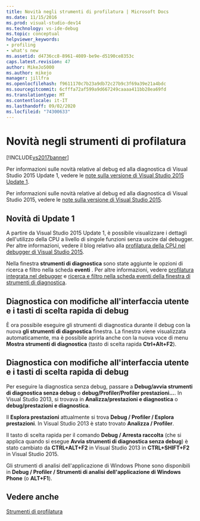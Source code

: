 ```yaml
---
title: Novità negli strumenti di profilatura | Microsoft Docs
ms.date: 11/15/2016
ms.prod: visual-studio-dev14
ms.technology: vs-ide-debug
ms.topic: conceptual
helpviewer_keywords:
- profiling
- what's new
ms.assetid: d4736cc8-8961-4089-be9e-d5190ce8353c
caps.latest.revision: 47
author: MikeJo5000
ms.author: mikejo
manager: jillfra
ms.openlocfilehash: f9611170c7b23a9db72c27b9c3f69a39e21a4bdc
ms.sourcegitcommit: 6cfffa72af599a9d667249caaaa411bb28ea69fd
ms.translationtype: MT
ms.contentlocale: it-IT
ms.lasthandoff: 09/02/2020
ms.locfileid: "74300633"
---
```

# <a name="what39s-new-in-profiling-tools"></a>Novità negli strumenti di profilatura
[!INCLUDE[vs2017banner](../includes/vs2017banner.md)]

Per informazioni sulle novità relative al debug ed alla diagnostica di Visual Studio 2015 Update 1, vedere le [note sulla versione di Visual Studio 2015 Update 1](https://www.visualstudio.com/news/vs2015-update1-vs#debug).  
  
 Per informazioni sulle novità relative al debug ed alla diagnostica di Visual Studio 2015, vedere le [note sulla versione di Visual Studio 2015](https://www.visualstudio.com/news/vs2015-vs#Debug).  
  
## <a name="whats-new-in-update-1"></a>Novità di Update 1  
 A partire da Visual Studio 2015 Update 1, è possibile visualizzare i dettagli dell'utilizzo della CPU a livello di singole funzioni senza uscire dal debugger. Per altre informazioni, vedere il blog relativo alla [profilatura della CPU nel debugger di Visual Studio 2015](https://devblogs.microsoft.com/devops/profile-your-cpu-in-the-debugger-in-visual-studio-2015/).  
  
 Nella finestra **strumenti di diagnostica** sono state aggiunte le opzioni di ricerca e filtro nella scheda **eventi** . Per altre informazioni, vedere [profilatura integrata nel debugger](/visualstudio/profiling/running-profiling-tools-with-or-without-the-debugger) e  [ricerca e filtro nella scheda eventi della finestra di strumenti di diagnostica](https://devblogs.microsoft.com/devops/searching-and-filtering-the-events-tab-of-the-diagnostic-tools-window/).  
  
## <a name="diagnostics-with-debugging-ui-and-hotkey-changes"></a>Diagnostica con modifiche all'interfaccia utente e i tasti di scelta rapida di debug  
 È ora possibile eseguire gli strumenti di diagnostica durante il debug con la nuova **gli strumenti di diagnostica** finestra. La finestra viene visualizzata automaticamente, ma è possibile aprirla anche con la nuova voce di menu **Mostra strumenti di diagnostica** (tasto di scelta rapida **Ctrl+Alt+F2**).  
  
## <a name="diagnostics-without-debugging-ui-and-hotkey-changes"></a>Diagnostica con modifiche all'interfaccia utente e i tasti di scelta rapida di debug  
 Per eseguire la diagnostica senza debug, passare a **Debug/avvia strumenti di diagnostica senza debug** o **debug/Profiler/Profiler prestazioni...**. In Visual Studio 2013, si trovava in **Analizza/prestazioni e diagnostica** o **debug/prestazioni e diagnostica**.  
  
 Il **Esplora prestazioni** attualmente si trova **Debug / Profiler / Esplora prestazioni**. In Visual Studio 2013 è stato trovato **Analizza / Profiler**.  
  
 Il tasto di scelta rapida per il comando **Debug / Arresta raccolta** (che si applica quando si esegue **Avvia strumenti di diagnostica senza debug**) è stato cambiato da **CTRL+ALT+F2** in Visual Studio 2013 in **CTRL+SHIFT+F2** in Visual Studio 2015.  
  
 Gli strumenti di analisi dell'applicazione di Windows Phone sono disponibili in **Debug / Profiler / Strumenti di analisi dell'applicazione di Windows Phone** (o **ALT+F1**).  
  
## <a name="see-also"></a>Vedere anche  
 [Strumenti di profilatura](../profiling/profiling-tools.md)
